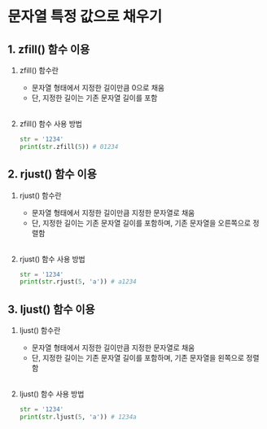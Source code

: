 # 문자열 특정 값으로 채우기

## 1. zfill() 함수 이용
1. zfill() 함수란
    - 문자열 형태에서 지정한 길이만큼 0으로 채움
    - 단, 지정한 길이는 기존 문자열 길이를 포함<br><br>

2. zfill() 함수 사용 방법
    ```python
    str = '1234'
    print(str.zfill(5)) # 01234
    ```

## 2. rjust() 함수 이용
1. rjust() 함수란
    - 문자열 형태에서 지정한 길이만큼 지정한 문자열로 채움
    - 단, 지정한 길이는 기존 문자열 길이를 포함하며, 기존 문자열을 오른쪽으로 정렬함<br><br>

2. rjust() 함수 사용 방법
    ```python
    str = '1234'
    print(str.rjust(5, 'a')) # a1234
    ```

## 3. ljust() 함수 이용
1. ljust() 함수란
    - 문자열 형태에서 지정한 길이만큼 지정한 문자열로 채움
    - 단, 지정한 길이는 기존 문자열 길이를 포함하며, 기존 문자열을 왼쪽으로 정렬함<br><br>

2. ljust() 함수 사용 방법
    ```python
    str = '1234'
    print(str.ljust(5, 'a')) # 1234a
    ```